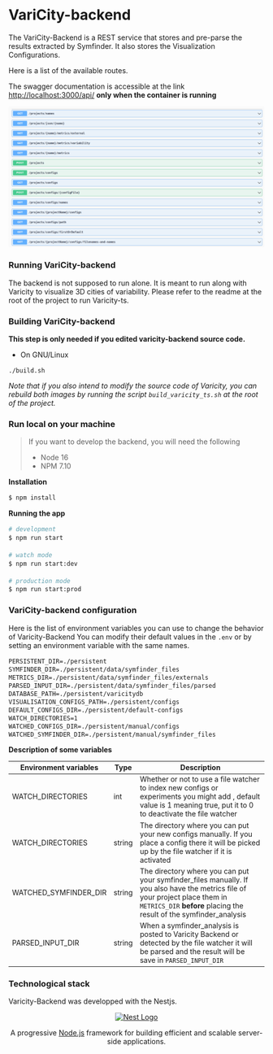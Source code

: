 # VariCity-backend

The VariCity-Backend is a REST service that stores and pre-parse the results extracted by Symfinder. It also stores the Visualization Configurations.

Here is a list of the available routes.

The swagger documentation is accessible at the link [http://localhost:3000/api/](http://localhost:3000/api/) **only when the container is running**

<p align="center">
  <img src="images/rest-routes.png" alt="Available REST routes" />
</p>

### Running VariCity-backend

The backend is not supposed to run alone. It is meant to run along with Varicity to visualize 3D cities of variability.
Please refer to the readme at the root of the project to run Varicity-ts.


### Building VariCity-backend

**This step is only needed if you edited varicity-backend source code.**

  - On GNU/Linux

  ```
  ./build.sh
  ```

  _Note that if you also intend to modify the source code of Varicity, you can rebuild both images by running the script `build_varicity_ts.sh` at the root of the project._

### Run local on your machine

>If you want to develop the backend, you will need the following
>- Node 16
>- NPM 7.10


__Installation__

```bash
$ npm install
```

__Running the app__

```bash
# development
$ npm run start

# watch mode
$ npm run start:dev

# production mode
$ npm run start:prod
```


### VariCity-backend configuration
Here is the list of environment variables you can use to change the behavior of Varicity-Backend
You can modify their default values in the `.env` or by setting an environment variable with the same names.

```properties
PERSISTENT_DIR=./persistent
SYMFINDER_DIR=./persistent/data/symfinder_files
METRICS_DIR=./persistent/data/symfinder_files/externals
PARSED_INPUT_DIR=./persistent/data/symfinder_files/parsed
DATABASE_PATH=./persistent/varicitydb
VISUALISATION_CONFIGS_PATH=./persistent/configs
DEFAULT_CONFIGS_DIR=./persistent/default-configs
WATCH_DIRECTORIES=1
WATCHED_CONFIGS_DIR=./persistent/manual/configs
WATCHED_SYMFINDER_DIR=./persistent/manual/symfinder_files
```

__Description of some variables__

| Environment variables | Type   | Description                                                                                                                                                                                          |
| --------------------- | ------ | ---------------------------------------------------------------------------------------------------------------------------------------------------------------------------------------------------- |
| WATCH_DIRECTORIES     | int    | Whether or not to use a file watcher to index new configs or experiments you might add , default value is 1 meaning true, put it to 0 to deactivate the file watcher                                 |
| WATCH_DIRECTORIES     | string | The directory where you can put your new configs manually. If you place a config there it will be picked up by the file watcher if it is activated                                                   |
| WATCHED_SYMFINDER_DIR | string | The directory where you can put your symfinder_files manually. If you also have the metrics file of your project place them in `METRICS_DIR` **before** placing the result of the symfinder_analysis |
| PARSED_INPUT_DIR      | string | When a symfinder_analysis is posted to Varicity Backend or detected by the file watcher it will be parsed and the result will be save in `PARSED_INPUT_DIR`                                            |
### Technological stack
Varicity-Backend was developped with the Nestjs.
<p align="center">
  <a href="http://nestjs.com/" target="blank"><img src="https://nestjs.com/img/logo_text.svg" width="320" alt="Nest Logo" /></a>
</p>

[circleci-image]: https://img.shields.io/circleci/build/github/nestjs/nest/master?token=abc123def456
[circleci-url]: https://circleci.com/gh/nestjs/nest

  <p align="center">A progressive <a href="http://nodejs.org" target="_blank">Node.js</a> framework for building efficient and scalable server-side applications.</p>
    <p align="center">